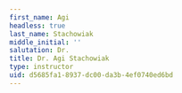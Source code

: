 ```yaml
---
first_name: Agi
headless: true
last_name: Stachowiak
middle_initial: ''
salutation: Dr.
title: Dr. Agi Stachowiak
type: instructor
uid: d5685fa1-8937-dc00-da3b-4ef0740ed6bd
---
```

